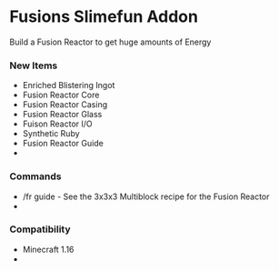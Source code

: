 # Fusions Slimefun Addon

 Build a Fusion Reactor to get huge amounts of Energy

### New Items

- Enriched Blistering Ingot
- Fusion Reactor Core
- Fusion Reactor Casing
- Fusion Reactor Glass
- Fuison Reactor I/O
- Synthetic Ruby
- Fusion Reactor Guide
- 

### Commands

- /fr guide - See the 3x3x3 Multiblock recipe for the Fusion Reactor
- 

### Compatibility
- Minecraft 1.16
- 
